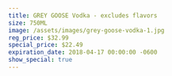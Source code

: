 ```yaml
---
title: GREY GOOSE Vodka - excludes flavors
size: 750ML
image: /assets/images/grey-goose-vodka-1.jpg
reg_price: $32.99
special_price: $22.49
expiration_date: 2018-04-17 00:00:00 -0600
show_special: true
---
```


